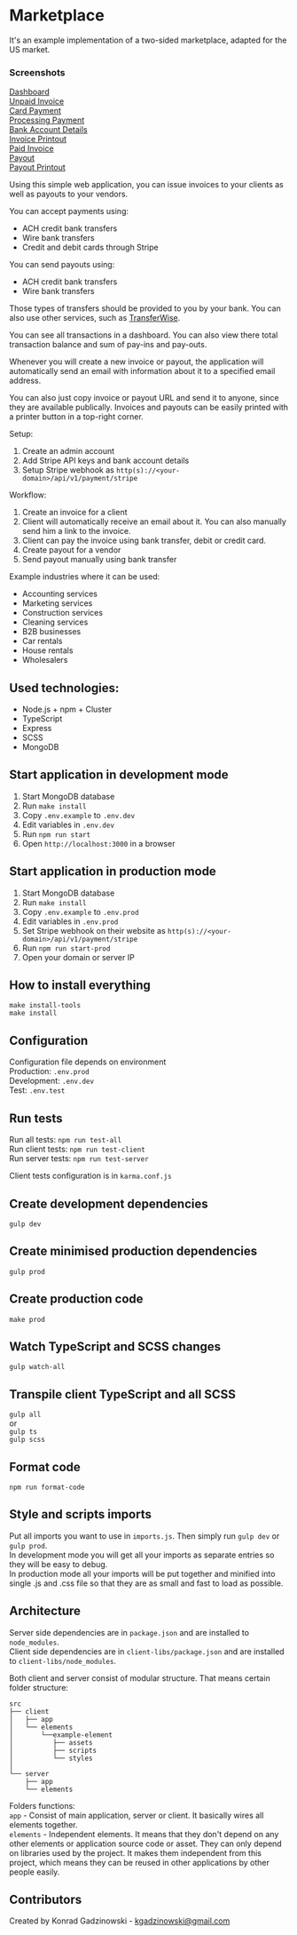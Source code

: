 # Marketplace

It's an example implementation of a two-sided marketplace, adapted for the US market.  

### Screenshots  

[Dashboard](/screenshots/dashboard.png)  
[Unpaid Invoice ](/screenshots/invoice-1.png)  
[Card Payment](/screenshots/invoice-2.png)  
[Processing Payment](/screenshots/invoice-3.png)  
[Bank Account Details](/screenshots/invoice-4.png)  
[Invoice Printout](/screenshots/invoice-5.png)  
[Paid Invoice](/screenshots/invoice-6.png)  
[Payout](/screenshots/payout-1.png)  
[Payout Printout](/screenshots/payout-2.png)  

Using this simple web application, you can issue invoices to your clients as well as payouts to your vendors.  

You can accept payments using:
- ACH credit bank transfers
- Wire bank transfers
- Credit and debit cards through Stripe

You can send payouts using:
- ACH credit bank transfers
- Wire bank transfers

Those types of transfers should be provided to you by your bank. You can also use other services, such as [TransferWise](https://transferwise.com/u/konradg9).

You can see all transactions in a dashboard. You can also view there total transaction balance and sum of pay-ins and pay-outs.  

Whenever you will create a new invoice or payout, the application will automatically send an email with information about it to a specified email address.  

You can also just copy invoice or payout URL and send it to anyone, since they are available publically. Invoices and payouts can be easily printed with a printer button in a top-right corner.

Setup:  
1. Create an admin account
2. Add Stripe API keys and bank account details
3. Setup Stripe webhook as `http(s)://<your-domain>/api/v1/payment/stripe`

Workflow:
1. Create an invoice for a client
2. Client will automatically receive an email about it. You can also manually send him a link to the invoice.
3. Client can pay the invoice using bank transfer, debit or credit card.
4. Create payout for a vendor
5. Send payout manually using bank transfer

Example industries where it can be used:  
- Accounting services  
- Marketing services  
- Construction services  
- Cleaning services  
- B2B businesses  
- Car rentals  
- House rentals  
- Wholesalers  

## Used technologies:
- Node.js + npm + Cluster
- TypeScript
- Express
- SCSS
- MongoDB

## Start application in development mode
1. Start MongoDB database  
2. Run `make install`  
3. Copy `.env.example` to `.env.dev`
4. Edit variables in `.env.dev`
5. Run `npm run start`
6. Open `http://localhost:3000` in a browser  

## Start application in production mode
1. Start MongoDB database  
2. Run `make install`  
3. Copy `.env.example` to `.env.prod`
4. Edit variables in `.env.prod`
5. Set Stripe webhook on their website as `http(s)://<your-domain>/api/v1/payment/stripe`
6. Run `npm run start-prod`
7. Open your domain or server IP

## How to install everything
`make install-tools`  
`make install`  

## Configuration
Configuration file depends on environment  
Production: `.env.prod`  
Development: `.env.dev`  
Test: `.env.test`  

## Run tests
Run all tests: `npm run test-all`  
Run client tests: `npm run test-client`  
Run server tests: `npm run test-server` 
  
Client tests configuration is in `karma.conf.js`  

## Create development dependencies
`gulp dev`

## Create minimised production dependencies
`gulp prod`

## Create production code
`make prod`

## Watch TypeScript and SCSS changes
`gulp watch-all`

## Transpile client TypeScript and all SCSS  
`gulp all`  
or  
`gulp ts`  
`gulp scss`  

## Format code
`npm run format-code`

## Style and scripts imports
Put all imports you want to use in `imports.js`. Then simply run `gulp dev` or `gulp prod`.  
In development mode you will get all your imports as separate entries so they will be easy to debug.  
In production mode all your imports will be put together and minified into single .js and .css file so that they are as small and fast to load as possible.

## Architecture
Server side dependencies are in `package.json` and are installed to `node_modules`.  
Client side dependencies are in `client-libs/package.json` and are installed to `client-libs/node_modules`.  

Both client and server consist of modular structure. 
That means certain folder structure:

```
src  
├── client  
│   ├── app  
│   └── elements  
│       └──example-element  
│          ├── assets  
│          ├── scripts  
│          └── styles  
│          
└── server  
    ├── app  
    └── elements  
````

Folders functions:  
`app` - Consist of main application, server or client. It basically wires all elements together.  
`elements` - Independent elements. It means that they don't depend on any other elements or application source code or asset. They can only depend on libraries used by the project. It makes them independent from this project, which means they can be reused in other applications by other people easily.   

## Contributors  
Created by Konrad Gadzinowski - kgadzinowski@gmail.com  
